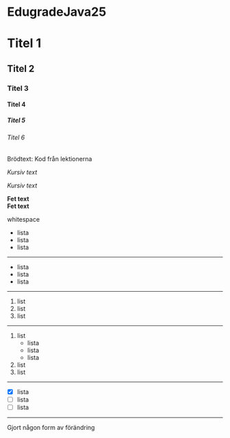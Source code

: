 # EdugradeJava25

# Titel 1

## Titel 2

### Titel 3

#### Titel 4

##### Titel 5

###### Titel 6

Brödtext: Kod från lektionerna

_Kursiv text_

*Kursiv text*

__Fet text__  
**Fet text**

whitespace

- lista
- lista
- lista

---

* lista
* lista
* lista

---

1. list
2. list
3. list

---

1. list
    * lista
    * lista
    * lista
2. list
3. list

---

- [x] lista
- [ ] lista
- [ ] lista

---

Gjort någon form av förändring